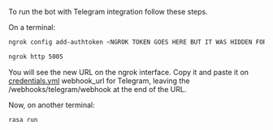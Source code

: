 To run the bot with Telegram integration follow these steps.

On a terminal:
```sh
ngrok config add-authtoken <NGROK TOKEN GOES HERE BUT IT WAS HIDDEN FOR SECURITY REASONS>
```
```sh
ngrok http 5005
```

You will see the new URL on the ngrok interface.
Copy it and paste it on [credentials.yml](https://github.com/pinnpin/Rasa_Chatbot_wTelegram/blob/main/AISTP2/rasa/credentials.yml) webhook_url for Telegram, leaving the /webhooks/telegram/webhook at the end of the URL.

Now, on another terminal:
```sh
rasa run
```
